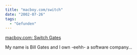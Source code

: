 ```yaml
---
title: "macboy.com/switch"
date: "2002-07-26"
tags:
  - "Gefunden"
---
```


[macboy.com: Switch Gates](http://www.macboy.com/cartoons/switch/gates/)

My name is Bill Gates and I own -eehh- a software company…
